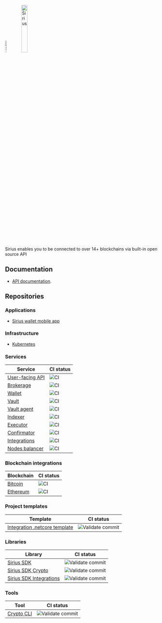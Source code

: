 <img src="https://swisschain.io/images/swisschain-logo.svg" alt="Sirius" width="10%"/>
<img src="https://swisschain.io/images/sirius.svg" alt="Sirius" width="20%"/>

Sirius enables you to be connected to over 14+ blockchains via built-in open source API

## Documentation

- [API documentation](https://swisschainsirius.docs.apiary.io/#/introduction).

## Repositories

### Applications

- [Sirius wallet mobile app](https://github.com/swisschain/SiriusWalletApp)

### Infrastructure

- [Kubernetes](https://github.com/swisschain/kubernetes-sirius)

### Services

| Service | CI status |
| ------------- |-----|
| [User-facing API](https://github.com/swisschain/Sirius.Api) | ![CI](https://github.com/swisschain/Sirius.Api/workflows/Continous%20integration%20build%20and%20publish/badge.svg) |
| [Brokerage](https://github.com/swisschain/Sirius.Brokerage) | ![CI](https://github.com/swisschain/Sirius.Brokerage/workflows/Continous%20integration%20build%20and%20publish/badge.svg) |
| [Wallet](https://github.com/swisschain/Sirius.Wallet) | ![CI](https://github.com/swisschain/Sirius.Wallet/workflows/Continous%20integration%20build%20and%20publish/badge.svg) |
| [Vault](https://github.com/swisschain/Sirius.Vault) | ![CI](https://github.com/swisschain/Sirius.Vault/workflows/Continous%20integration%20build%20and%20publish/badge.svg) |
| [Vault agent](https://github.com/swisschain/Sirius.VaultAgent) | ![CI](https://github.com/swisschain/Sirius.VaultAgent/workflows/Continous%20integration%20build%20and%20publish/badge.svg) |
| [Indexer](https://github.com/swisschain/Sirius.Indexer) | ![CI](https://github.com/swisschain/Sirius.Indexer/workflows/Continous%20integration%20build%20and%20publish/badge.svg) |
| [Executor](https://github.com/swisschain/Sirius.Executor) | ![CI](https://github.com/swisschain/Sirius.Executor/workflows/Continous%20integration%20build%20and%20publish/badge.svg) |
| [Confirmator](https://github.com/swisschain/Sirius.Confirmator) | ![CI](https://github.com/swisschain/Sirius.Confirmator/workflows/Continous%20integration%20build%20and%20publish/badge.svg) |
| [Integrations](https://github.com/swisschain/Sirius.Integrations) | ![CI](https://github.com/swisschain/Sirius.Integrations/workflows/Continous%20integration%20build%20and%20publish/badge.svg) |
| [Nodes balancer](https://github.com/swisschain/Sirius.NodesBalancer) | ![CI](https://github.com/swisschain/Sirius.NodesBalancer/workflows/Continous%20integration%20build%20and%20publish/badge.svg) |

### Blockchain integrations

| Blockchain | CI status |
| ------------- |-----|
| [Bitcoin](https://github.com/swisschain/Sirius.Integrations.Bitcoin) | ![CI](https://github.com/swisschain/Sirius.Integrations.Bitcoin/workflows/Continous%20integration%20build%20and%20publish/badge.svg) |
| [Ethereum](https://github.com/swisschain/Sirius.Integrations.Ethereum) | ![CI](https://github.com/swisschain/Sirius.Integrations.Ethereum/workflows/Continous%20integration%20build%20and%20publish/badge.svg) |

### Project templates

| Template | CI status |
| ------------- |-----|
| [Integration .netcore template](https://github.com/swisschain/Sirius.Integrations.Template) | ![Validate commit](https://github.com/swisschain/Sirius.Integrations.Template/workflows/.NET%20Core/badge.svg) |

### Libraries

| Library | CI status |
| ------------- |-----|
| [Sirius SDK](https://github.com/swisschain/Sirius.Sdk) | ![Validate commit](https://github.com/swisschain/Sirius.Sdk/workflows/Validate%20commit/badge.svg) |
| [Sirius SDK Crypto](https://github.com/swisschain/Sirius.Sdk.Crypto) | ![Validate commit](https://github.com/swisschain/Sirius.Sdk.Crypto/workflows/Validate%20commit/badge.svg) |
| [Sirius SDK Integrations](https://github.com/swisschain/Sirius.Sdk.Integrations) | ![Validate commit](https://github.com/swisschain/Sirius.Sdk.Integrations/workflows/Validate%20commit/badge.svg) |

### Tools


| Tool | CI status |
| ------------- |-----|
| [Crypto CLI](https://github.com/swisschain/Sirius.Tools.Crypto) | ![Validate commit](https://github.com/swisschain/Sirius.Tools.Crypto/workflows/Validate%20commit/badge.svg) |
